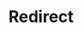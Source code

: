 ﻿---
layout: src/layouts/Redirect.astro
title: Redirect
redirect: https://yamldoc.liuyan.wang/docs/projects/built-in-step-templates/manual-intervention-and-approvals
pubDate:  2023-01-01
navSearch: false
navSitemap: false
navMenu: false
---
